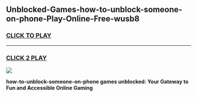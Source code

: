 
## Unblocked-Games-how-to-unblock-someone-on-phone-Play-Online-Free-wusb8
<h3>
<a href="https://premium76.site?title=how-to-unblock-someone-on-phone&ref=26A">CLICK TO PLAY</a></h3>
<hr>

<h3>
<a href="https://premium76.site?title=how-to-unblock-someone-on-phone&ref=26A">CLICK 2 PLAY</a>
  
</h3>

<a href="https://premium76.site?title=how-to-unblock-someone-on-phone&ref=26A"><img src="https://clearcache.store/games.png"></a>


**how-to-unblock-someone-on-phone games unblocked: Your Gateway to Fun and Accessible Online Gaming**
